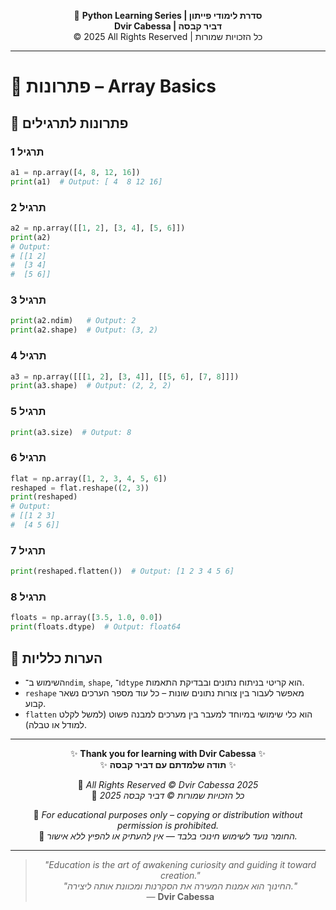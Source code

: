 <!-- DC_HEADER_START -->
<div align="center">

🐍 **Python Learning Series | סדרת לימודי פייתון**  
**Dvir Cabessa | דביר קבסה**  
© 2025 All Rights Reserved | כל הזכויות שמורות

</div>

---
<!-- DC_HEADER_END -->

# 📘 פתרונות – Array Basics

## 🧪 פתרונות לתרגילים

### תרגיל 1
```python
a1 = np.array([4, 8, 12, 16])
print(a1)  # Output: [ 4  8 12 16]
```

### תרגיל 2
```python
a2 = np.array([[1, 2], [3, 4], [5, 6]])
print(a2)
# Output:
# [[1 2]
#  [3 4]
#  [5 6]]
```

### תרגיל 3
```python
print(a2.ndim)   # Output: 2
print(a2.shape)  # Output: (3, 2)
```

### תרגיל 4
```python
a3 = np.array([[[1, 2], [3, 4]], [[5, 6], [7, 8]]])
print(a3.shape)  # Output: (2, 2, 2)
```

### תרגיל 5
```python
print(a3.size)  # Output: 8
```

### תרגיל 6
```python
flat = np.array([1, 2, 3, 4, 5, 6])
reshaped = flat.reshape((2, 3))
print(reshaped)
# Output:
# [[1 2 3]
#  [4 5 6]]
```

### תרגיל 7
```python
print(reshaped.flatten())  # Output: [1 2 3 4 5 6]
```

### תרגיל 8
```python
floats = np.array([3.5, 1.0, 0.0])
print(floats.dtype)  # Output: float64
```

## 💬 הערות כלליות

* השימוש ב־`ndim`, `shape`, ו־`dtype` הוא קריטי בניתוח נתונים ובבדיקת התאמות.
* `reshape` מאפשר לעבור בין צורות נתונים שונות – כל עוד מספר הערכים נשאר קבוע.
* `flatten` הוא כלי שימושי במיוחד למעבר בין מערכים למבנה פשוט (למשל לקלט למודל או טבלה).

<!-- DC_FOOTER_START -->
---

<div align="center">

✨ **Thank you for learning with Dvir Cabessa** ✨  
✨ **תודה שלמדתם עם דביר קבסה** ✨  

📘 *All Rights Reserved © Dvir Cabessa 2025*  
📘 *כל הזכויות שמורות © דביר קבסה 2025*  

🔗 *For educational purposes only – copying or distribution without permission is prohibited.*  
🔗 *החומר נועד לשימוש חינוכי בלבד — אין להעתיק או להפיץ ללא אישור.*

---

> _"Education is the art of awakening curiosity and guiding it toward creation."_  
> _"החינוך הוא אמנות המעירה את הסקרנות ומכוונת אותה ליצירה."_  
> — **Dvir Cabessa**

</div>
<!-- DC_FOOTER_END -->

